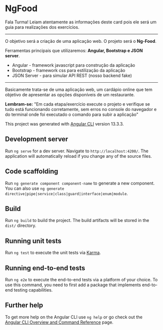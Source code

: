 # NgFood

Fala Turma! 
Leiam atentamente as informações deste card pois ele será um guia para realizações dos exercícios.

--------

O objetivo será a criação de uma aplicação web. O projeto será o **Ng-Food**. 

Ferramentas principais que utilizaremos: **Angular, Bootstrap e JSON server**.
- Angular - framework javascript para construção da aplicação
- Bootstrap - framework css para estilização da aplicação
- JSON Server - para simular API REST (nosso backend fake)

--------

Basicamente trata-se de uma aplicação web, um cardápio online que tem objetivo de apresentar as opções disponíveis de um restaurante.

**Lembram-se:** "Em cada etapa/exercício execute o projeto e verifique se tudo está funcionando corretamente, sem erros no console do navegador e do terminal onde foi executado o comando para subir a aplicação"

This project was generated with [Angular CLI](https://github.com/angular/angular-cli) version 13.3.3.

## Development server

Run `ng serve` for a dev server. Navigate to `http://localhost:4200/`. The application will automatically reload if you change any of the source files.

## Code scaffolding

Run `ng generate component component-name` to generate a new component. You can also use `ng generate directive|pipe|service|class|guard|interface|enum|module`.

## Build

Run `ng build` to build the project. The build artifacts will be stored in the `dist/` directory.

## Running unit tests

Run `ng test` to execute the unit tests via [Karma](https://karma-runner.github.io).

## Running end-to-end tests

Run `ng e2e` to execute the end-to-end tests via a platform of your choice. To use this command, you need to first add a package that implements end-to-end testing capabilities.

## Further help

To get more help on the Angular CLI use `ng help` or go check out the [Angular CLI Overview and Command Reference](https://angular.io/cli) page.


